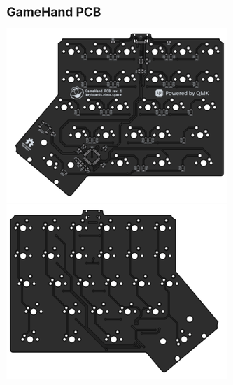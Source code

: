 # GameHand PCB

<img src="back.png" alt="pcb_back" width="600"/><img src="front.png" alt="pcb_front" width="600"/>
